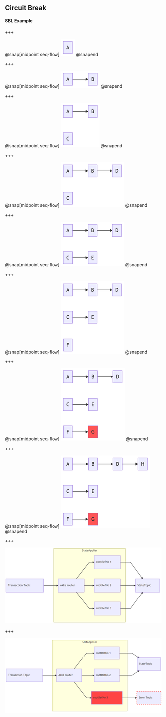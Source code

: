 ## Circuit Break

#### SBL Example

+++

@snap[midpoint seq-flow]
![](img/sbl-nodes/node1.png)
@snapend

+++

@snap[midpoint seq-flow]
![](img/sbl-nodes/node2.png)
@snapend

+++

@snap[midpoint seq-flow]
![](img/sbl-nodes/node3.png)
@snapend

+++

@snap[midpoint seq-flow]
![](img/sbl-nodes/node4.png)
@snapend

+++

@snap[midpoint seq-flow]
![](img/sbl-nodes/node5.png)
@snapend

+++

@snap[midpoint seq-flow]
![](img/sbl-nodes/node6.png)
@snapend

+++

@snap[midpoint seq-flow]
![](img/sbl-nodes/node7.png)
@snapend

+++

@snap[midpoint seq-flow]
![](img/sbl-nodes/node8.png)
@snapend

+++

![](img/akka-ok-status.png)


+++

![](img/akka-error-status.png)
